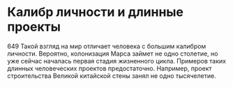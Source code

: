 # Калибр личности и длинные проекты

649 Такой взгляд на мир отличает человека с большим калибром личности. Вероятно, колонизация Марса займет не одно столетие, но уже сейчас началась первая стадия жизненного цикла. Примеров таких длинных человеческих проектов предостаточно. Например, проект строительства Великой китайской стены занял не одно тысячелетие.
